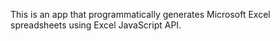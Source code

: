 This is an app that programmatically generates Microsoft Excel spreadsheets using Excel JavaScript API.